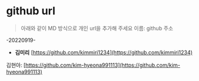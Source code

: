 # github url
> 아래와 같이 MD 방식으로 개인 url을 추가해 주세요
> 이름: github 주소

-20220919-

* **김미리** [https://github.com/kimmiri1234](https://github.com/kimmiri1234)

김현아: [https://github.com/kim-hyeona991113](https://github.com/kim-hyeona991113)